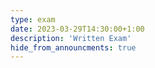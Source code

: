 ```yaml
---
type: exam
date: 2023-03-29T14:30:00+1:00
description: 'Written Exam'
hide_from_announcments: true
---
```


